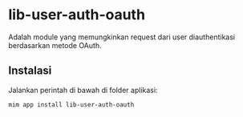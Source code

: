 # lib-user-auth-oauth

Adalah module yang memungkinkan request dari user diauthentikasi berdasarkan metode
OAuth.

## Instalasi

Jalankan perintah di bawah di folder aplikasi:

```
mim app install lib-user-auth-oauth
```
